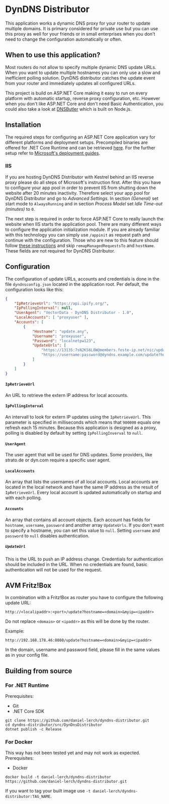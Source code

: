# DynDNS Distributor #

This application works a dynamic DNS proxy for your router to update multiple domains.
It is primary considered for private use but you can use this proxy as well for your friends
or in small enterprises when you don't need to change the configuration automatically or often.

## When to use this application? ##

Most routers do not allow to specify multiple dynamic DNS update URLs.
When you want to update multiple hostnames you can only use a slow and inefficient polling solution.
DynDNS distributor catches the update event from your router and immediately updates all configured URLs.

This project is build on ASP.NET Core making it easy to run on every platform with automatic startup,
reverse proxy configuration, etc. However when you don't like ASP.NET Core and don't need Basic Authentication,
you could also take a look at [DNSButler](https://github.com/stahlstift/dnsbutler) which is built on Node.js.

## Installation ##
The required steps for configuring an ASP.NET Core application vary for different platforms and deployment setups.
Precompiled binaries are offered for .NET Core Runtime and can be retrieved [here](https://github.com/daniel-lerch/dyndns-distributor/releases).
For the further setup refer to [Microsoft's deployment guides](https://docs.microsoft.com/en-us/aspnet/core/host-and-deploy/).

### IIS ###
If you are hosting DynDNS Distributor with Kestrel behind an IIS reverse proxy please do all steps of Microsoft's instruction first.
After this you have to configure your app pool in order to prevent IIS from shutting down the website after 20 minutes inactivity.
Therefore select your app pool for DynDNS Distributor and go to _Advanced Settings_.
In section _(General)_ set start mode to `AlwaysRunning` and in section _Process Model_ set _Idle Time-out (minutes)_ to `0`.

The next step is required in order to force ASP.NET Core to really launch the website when IIS starts the application pool.
There are many different ways to configure the application initialization module.
If you are already familiar with this technology you can simply use `/appinit` as request path and continue with the configuration.
Those who are new to this feature should follow [these instructions](https://docs.microsoft.com/en-us/iis/configuration/system.webserver/applicationinitialization/)
and skip `remapManagedRequestsTo` and `hostName`. These fields are not required for DynDNS Distributor.

## Configuration ##
The configuration of update URLs, accounts and credentials is done in the file `dyndnsconfig.json` located in the application root.
Per default, the configuration looks like this:
```json
{
    "IpRetrieveUrl": "https://api.ipify.org/",
    "IpPollingInterval": null,
    "UserAgent": "VectorData - DynDNS Distributor - 1.0",
    "LocalAccounts": [ "proxyuser" ],
    "Accounts": [
        {
            "Hostname": "update.any",
            "Username": "proxyuser",
            "Password": "localnetpw123",
            "UpdateUrls": [
                "https://13135:7sN2KS6L8W@members.feste-ip.net/nic/update?hostname=test.feste-ip.net",
                "https://username:password@dyndns.example.com/update?hostname=mydomain.de&myip=<ipaddr>"
            ]
        }
    ]
}
```
#### `IpRetrieveUrl` ####
An URL to retrieve the extern IP address for local accounts.

#### `IpPollingInterval` ####
An intervall to look for extern IP updates using the `IpRetrieveUrl`.
This parameter is specified in milliseconds which means that `900000` equals one refresh each 15 minutes.
Because this application is designed as a proxy, polling is disabled by default by setting `IpPollingInverval` to `null`.

#### `UserAgent` ####
The user agent that will be used for DNS updates.
Some providers, like strato.de or dyn.com require a specific user agent.

#### `LocalAccounts` ####
An array that lists the usernames of all local accounts.
Local accounts are located in the local network and have the same IP address as the result of `IpRetrieveUrl`.
Every local account is updated automatically on startup and with each polling.

#### `Accounts` ####
An array that contains all account objects.
Each account has fields for `hostname`, `username`, `password` and another array `UpdateUrls`.
If you don't want to specify a hostname, you can set this value to `null`.
Setting `username` and `password` to `null` disables authentication.

##### `UpdateUrl` #####
This is the URL to push an IP address change.
Credentials for authentication should be included in the URL.
When no credentials are found, basic authentication will not be used for the request.

## AVM Fritz!Box ##
In combination with a Fritz!Box as router you have to configure the following update URL:
```
http://<localipaddr>:<port>/update?hostname=<domain>&myip=<ipaddr>
```
Do not replace `<domain>` or `<ipaddr>` as this will be done by the router.

Example:
```
http://192.168.178.46:8080/update?hostname=<domain>&myip=<ipaddr>
```
In the domain, username and password field, please fill in the same values as in your config file.

## Building from source ##

### For .NET Runtime ###
Prerequisites:
- Git
- .NET Core SDK

```
git clone https://github.com/daniel-lerch/dyndns-distributor.git
cd dyndns-distributor/src/DynDnsDistributor
dotnet publish -c Release
```
### For Docker ###
This way has not been tested yet and may not work as expected.
Prerequisites:
- Docker

```
docker build -t daniel-lerch/dyndns-distributor https://github.com/daniel-lerch/dyndns-distributor.git
```

If you want to tag your built image use `-t daniel-lerch/dyndns-distributor:TAG_NAME`.
